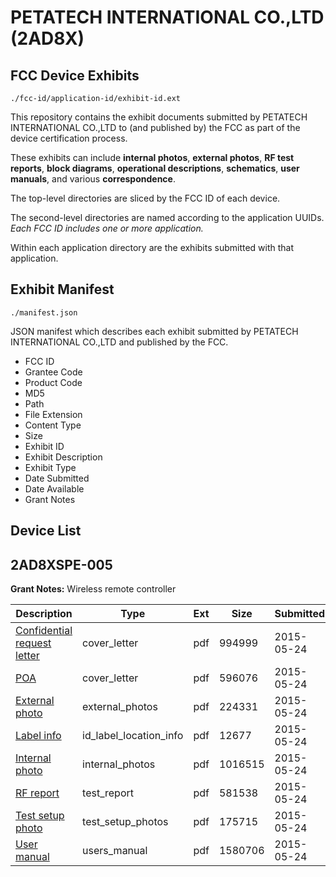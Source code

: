 # PETATECH INTERNATIONAL CO.,LTD (2AD8X)
## FCC Device Exhibits

```
./fcc-id/application-id/exhibit-id.ext
```

This repository contains the exhibit documents submitted by PETATECH INTERNATIONAL CO.,LTD to (and published by) the FCC as part of the device certification process.

These exhibits can include **internal photos**, **external photos**, **RF test reports**, **block diagrams**, **operational descriptions**, **schematics**, **user manuals**, and various **correspondence**.

The top-level directories are sliced by the FCC ID of each device.

The second-level directories are named according to the application UUIDs. *Each FCC ID includes one or more application.*

Within each application directory are the exhibits submitted with that application. 

## Exhibit Manifest

```
./manifest.json
```

JSON manifest which describes each exhibit submitted by PETATECH INTERNATIONAL CO.,LTD and published by the FCC.

- FCC ID
- Grantee Code
- Product Code
- MD5
- Path
- File Extension
- Content Type
- Size
- Exhibit ID
- Exhibit Description
- Exhibit Type
- Date Submitted
- Date Available
- Grant Notes

## Device List
## 2AD8XSPE-005
**Grant Notes:** Wireless remote controller

| Description | Type | Ext | Size | Submitted | Available |
| ----------- | ---- | --- | ---- | --------- | --------- |
| [Confidential request letter](2AD8XSPE-005/f4660e2fa27f5dc7de100f2501ccd63a/2623077.pdf) | cover_letter | pdf | 994999 | 2015-05-24 | 2015-05-24 |
| [POA](2AD8XSPE-005/f4660e2fa27f5dc7de100f2501ccd63a/2623078.pdf) | cover_letter | pdf | 596076 | 2015-05-24 | 2015-05-24 |
| [External photo](2AD8XSPE-005/f4660e2fa27f5dc7de100f2501ccd63a/2623083.pdf) | external_photos | pdf | 224331 | 2015-05-24 | 2015-11-21 |
| [Label info](2AD8XSPE-005/f4660e2fa27f5dc7de100f2501ccd63a/2623087.pdf) | id_label_location_info | pdf | 12677 | 2015-05-24 | 2015-05-24 |
| [Internal photo](2AD8XSPE-005/f4660e2fa27f5dc7de100f2501ccd63a/2623084.pdf) | internal_photos | pdf | 1016515 | 2015-05-24 | 2015-11-21 |
| [RF report](2AD8XSPE-005/f4660e2fa27f5dc7de100f2501ccd63a/2623082.pdf) | test_report | pdf | 581538 | 2015-05-24 | 2015-05-24 |
| [Test setup photo](2AD8XSPE-005/f4660e2fa27f5dc7de100f2501ccd63a/2623085.pdf) | test_setup_photos | pdf | 175715 | 2015-05-24 | 2015-11-21 |
| [User manual](2AD8XSPE-005/f4660e2fa27f5dc7de100f2501ccd63a/2623086.pdf) | users_manual | pdf | 1580706 | 2015-05-24 | 2015-11-21 |
